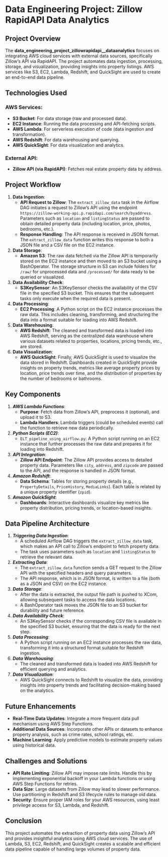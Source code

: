 # Data Engineering Project: Zillow RapidAPI Data Analytics

## Project Overview
The **data_engineering_project_zillowrapidapi__dataanalytics** focuses on integrating AWS cloud services with external data sources, specifically Zillow’s API via RapidAPI. The project automates data ingestion, processing, storage, and visualization, providing insights into property listings. AWS services like S3, EC2, Lambda, Redshift, and QuickSight are used to create an end-to-end data pipeline.

## Technologies Used
### AWS Services:
- **S3 Bucket**: For data storage (raw and processed data).
- **EC2 Instance**: Running the data processing and API-fetching scripts.
- **AWS Lambda**: For serverless execution of code (data ingestion and transformation).
- **AWS Redshift**: For data warehousing and querying.
- **AWS QuickSight**: For data visualization and analytics.

### External API:
- **Zillow API (via RapidAPI)**: Fetches real estate property data by address.

## Project Workflow
1. **Data Ingestion**:
   - **API Request to Zillow**: The `extract_zillow_data` task in the Airflow DAG initiates a request to Zillow’s API using the endpoint `https://zillow-working-api.p.rapidapi.com/search/byaddress`. Parameters such as `location` and `listingStatus` are passed to obtain detailed property data (including location, price, photos, bedrooms, etc.).
   - **Response Handling**: The API response is received in JSON format. The `extract_zillow_data` function writes this response to both a JSON file and a CSV file on the EC2 instance.
2. **Data Storage**:
   - **Amazon S3**: The raw data fetched via the Zillow API is temporarily stored on the EC2 instance and then moved to an S3 bucket using a BashOperator. The storage structure in S3 can include folders for `/raw/` for unprocessed data and `/processed/` for data ready to be queried or visualized.
3. **Data Availability Check**:
   - **S3KeySensor**: An S3KeySensor checks the availability of the CSV file in the specified S3 bucket. This ensures that the subsequent tasks only execute when the required data is present.
4. **Data Processing**:
   - **EC2 Processing**: A Python script on the EC2 instance processes the raw data. This includes cleaning, transforming, and structuring the data into a format suitable for loading into AWS Redshift.
5. **Data Warehousing**:
   - **AWS Redshift**: The cleaned and transformed data is loaded into AWS Redshift, serving as the centralized data warehouse where various datasets related to properties, locations, pricing trends, etc., are stored.
6. **Data Visualization**:
   - **AWS QuickSight**: Finally, AWS QuickSight is used to visualize the data stored in Redshift. Dashboards created in QuickSight provide insights on property trends, metrics like average property prices by location, price trends over time, and the distribution of properties by the number of bedrooms or bathrooms.

## Key Components
1. ***AWS Lambda Functions***:
   - **Purpose**: Fetch data from Zillow’s API, preprocess it (optional), and upload it to S3.
   - **Lambda Handlers**: Lambda triggers (could be scheduled events) call the function to retrieve new data periodically.
2. ***Python Scripts (EC2)***:
   - `ELT_pipeline_using_airflow.py`: A Python script running on an EC2 instance that further processes the raw data and prepares it for loading into Redshift.
3. ***API Integration***:
   - **Zillow API Endpoint**: The Zillow API provides access to detailed property data. Parameters like `city`, `address`, and `zipcode` are passed to the API, and the response is handled in JSON format.
4. ***Amazon Redshift***:
   - **Data Schema**: Tables for storing property details (e.g., `PropertyDetails`, `PriceHistory`, `MediaLinks`). Each table is related by a unique property identifier (`zpid`).
5. ***Amazon QuickSight***:
   - **Dashboards**: Interactive dashboards visualize key metrics like property distribution, pricing trends, or location-based insights.

## Data Pipeline Architecture
1. ***Triggering Data Ingestion***: 
   - A scheduled Airflow DAG triggers the `extract_zillow_data` task, which makes an API call to Zillow’s endpoint to fetch property data.
   - The task uses parameters such as `location` and `listingStatus` to retrieve the relevant data.
2. ***Extracting Data***: 
   - The `extract_zillow_data` function sends a GET request to the Zillow API with the specified headers and query parameters.
   - The API response, which is in JSON format, is written to a file (both as a JSON and CSV) on the EC2 instance.
3. ***Data Storage***: 
   - After the data is extracted, the output file path is pushed to XCom, allowing subsequent tasks to access the data locations.
   - A BashOperator task moves the JSON file to an S3 bucket for durability and future reference.
4. ***Data Availability Check***: 
   - An S3KeySensor checks if the corresponding CSV file is available in the specified S3 bucket, ensuring that the data is ready for the next step.
5. ***Data Processing***: 
   - A Python script running on an EC2 instance processes the raw data, transforming it into a structured format suitable for Redshift ingestion.
6. ***Data Warehousing***: 
   - The cleaned and transformed data is loaded into AWS Redshift for efficient querying and analytics.
7. ***Data Visualization***: 
   - AWS QuickSight connects to Redshift to visualize the data, providing insights into property trends and facilitating decision-making based on the analytics.

## Future Enhancements
- **Real-Time Data Updates**: Integrate a more frequent data pull mechanism using AWS Step Functions.
- **Additional Data Sources**: Incorporate other APIs or datasets to enhance property analysis, such as crime rates, school ratings, etc.
- **Machine Learning**: Apply predictive models to estimate property values using historical data.

## Challenges and Solutions
- **API Rate Limiting**: Zillow API may impose rate limits. Handle this by implementing exponential backoff in your Lambda functions or using AWS Step Functions for retries.
- **Data Size**: Large datasets from Zillow may lead to slower performance. Use partitioning in Redshift and S3 lifecycle rules to manage old data.
- **Security**: Ensure proper IAM roles for your AWS resources, using least privilege access for S3, Lambda, and Redshift.

## Conclusion
This project automates the extraction of property data using Zillow’s API and provides insightful analytics using AWS cloud services. The use of Lambda, S3, EC2, Redshift, and QuickSight creates a scalable and efficient data pipeline capable of handling large volumes of property data.
